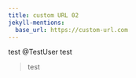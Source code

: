 ```yaml
---
title: custom URL 02
jekyll-mentions:
  base_url: https://custom-url.com
---
```


test @TestUser test
> test
